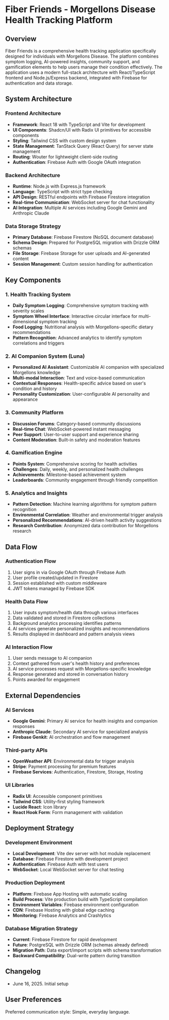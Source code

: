 # Fiber Friends - Morgellons Disease Health Tracking Platform

## Overview

Fiber Friends is a comprehensive health tracking application specifically designed for individuals with Morgellons Disease. The platform combines symptom logging, AI-powered insights, community support, and gamification elements to help users manage their condition effectively. The application uses a modern full-stack architecture with React/TypeScript frontend and Node.js/Express backend, integrated with Firebase for authentication and data storage.

## System Architecture

### Frontend Architecture
- **Framework**: React 18 with TypeScript and Vite for development
- **UI Components**: Shadcn/UI with Radix UI primitives for accessible components
- **Styling**: Tailwind CSS with custom design system
- **State Management**: TanStack Query (React Query) for server state management
- **Routing**: Wouter for lightweight client-side routing
- **Authentication**: Firebase Auth with Google OAuth integration

### Backend Architecture
- **Runtime**: Node.js with Express.js framework
- **Language**: TypeScript with strict type checking
- **API Design**: RESTful endpoints with Firebase Firestore integration
- **Real-time Communication**: WebSocket server for chat functionality
- **AI Integration**: Multiple AI services including Google Gemini and Anthropic Claude

### Data Storage Strategy
- **Primary Database**: Firebase Firestore (NoSQL document database)
- **Schema Design**: Prepared for PostgreSQL migration with Drizzle ORM schemas
- **File Storage**: Firebase Storage for user uploads and AI-generated content
- **Session Management**: Custom session handling for authentication

## Key Components

### 1. Health Tracking System
- **Daily Symptom Logging**: Comprehensive symptom tracking with severity scales
- **Symptom Wheel Interface**: Interactive circular interface for multi-dimensional symptom tracking
- **Food Logging**: Nutritional analysis with Morgellons-specific dietary recommendations
- **Pattern Recognition**: Advanced analytics to identify symptom correlations and triggers

### 2. AI Companion System (Luna)
- **Personalized AI Assistant**: Customizable AI companion with specialized Morgellons knowledge
- **Multi-modal Interaction**: Text and voice-based communication
- **Contextual Responses**: Health-specific advice based on user's condition and history
- **Personality Customization**: User-configurable AI personality and appearance

### 3. Community Platform
- **Discussion Forums**: Category-based community discussions
- **Real-time Chat**: WebSocket-powered instant messaging
- **Peer Support**: User-to-user support and experience sharing
- **Content Moderation**: Built-in safety and moderation features

### 4. Gamification Engine
- **Points System**: Comprehensive scoring for health activities
- **Challenges**: Daily, weekly, and personalized health challenges
- **Achievements**: Milestone-based achievement system
- **Leaderboards**: Community engagement through friendly competition

### 5. Analytics and Insights
- **Pattern Detection**: Machine learning algorithms for symptom pattern recognition
- **Environmental Correlation**: Weather and environmental trigger analysis
- **Personalized Recommendations**: AI-driven health activity suggestions
- **Research Contribution**: Anonymized data contribution for Morgellons research

## Data Flow

### Authentication Flow
1. User signs in via Google OAuth through Firebase Auth
2. User profile created/updated in Firestore
3. Session established with custom middleware
4. JWT tokens managed by Firebase SDK

### Health Data Flow
1. User inputs symptom/health data through various interfaces
2. Data validated and stored in Firestore collections
3. Background analytics processing identifies patterns
4. AI services generate personalized insights and recommendations
5. Results displayed in dashboard and pattern analysis views

### AI Interaction Flow
1. User sends message to AI companion
2. Context gathered from user's health history and preferences
3. AI service processes request with Morgellons-specific knowledge
4. Response generated and stored in conversation history
5. Points awarded for engagement

## External Dependencies

### AI Services
- **Google Gemini**: Primary AI service for health insights and companion responses
- **Anthropic Claude**: Secondary AI service for specialized analysis
- **Firebase Genkit**: AI orchestration and flow management

### Third-party APIs
- **OpenWeather API**: Environmental data for trigger analysis
- **Stripe**: Payment processing for premium features
- **Firebase Services**: Authentication, Firestore, Storage, Hosting

### UI Libraries
- **Radix UI**: Accessible component primitives
- **Tailwind CSS**: Utility-first styling framework
- **Lucide React**: Icon library
- **React Hook Form**: Form management with validation

## Deployment Strategy

### Development Environment
- **Local Development**: Vite dev server with hot module replacement
- **Database**: Firebase Firestore with development project
- **Authentication**: Firebase Auth with test users
- **WebSocket**: Local WebSocket server for chat testing

### Production Deployment
- **Platform**: Firebase App Hosting with automatic scaling
- **Build Process**: Vite production build with TypeScript compilation
- **Environment Variables**: Firebase environment configuration
- **CDN**: Firebase Hosting with global edge caching
- **Monitoring**: Firebase Analytics and Crashlytics

### Database Migration Strategy
- **Current**: Firebase Firestore for rapid development
- **Future**: PostgreSQL with Drizzle ORM (schemas already defined)
- **Migration Path**: Data export/import scripts with schema transformation
- **Backward Compatibility**: Dual-write pattern during transition

## Changelog

- June 16, 2025. Initial setup

## User Preferences

Preferred communication style: Simple, everyday language.